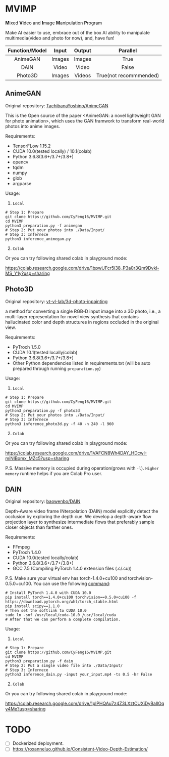 # MVIMP

**M**ixed **V**ideo and **I**mage **M**anipulation **P**rogram

Make AI easier to use, embrace out of the box AI ability to manipulate multimedia(video and photo for now), and, have fun!

| Function/Model |  Input | Output |        Parallel        |
|:--------------:|:------:|:------:|:----------------------:|
|    AnimeGAN    | Images | Images |          True          |
|      DAIN      |  Video |  Video |          False         |
|     Photo3D    | Images | Videos | True(not recommmended) |

## AnimeGAN

Original repository: [TachibanaYoshino/AnimeGAN](https://github.com/TachibanaYoshino/AnimeGAN)

This is the Open source of the paper <AnimeGAN: a novel lightweight GAN for photo animation>, which uses the GAN framwork to transform real-world photos into anime images.

Requirements:
- TensorFLow 1.15.2
- CUDA 10.0(tested locally) / 10.1(colab)
- Python 3.6.8(3.6+/3.7+/3.8+)
- opencv
- tqdm
- numpy
- glob
- argparse

Usage:

1. `Local`

```shell
# Step 1: Prepare
git clone https://github.com/CyFeng16/MVIMP.git
cd MVIMP
python3 preparation.py -f animegan 
# Step 2: Put your photos into ./Data/Input/
# Step 3: Infernece
python3 inference_animegan.py
```

2. `Colab`

Or you can try following shared colab in playground mode:

https://colab.research.google.com/drive/1bpwUFcr5i38_P3a0r3Qm9Dvkl-MS_Y1y?usp=sharing

## Photo3D

Original repository: [vt-vl-lab/3d-photo-inpainting](https://github.com/vt-vl-lab/3d-photo-inpainting)

a method for converting a single RGB-D input image into a 3D photo, i.e., a multi-layer representation for novel view synthesis that contains hallucinated color and depth structures in regions occluded in the original view. 

Requirements:
- PyTroch 1.5.0
- CUDA 10.1(tested locally/colab)
- Python 3.6.8(3.6+/3.7+/3.8+)
- Other Python dependencies listed in requirements.txt (will be auto prepared through running `preparation.py`)

Usage:

1. `Local`

```shell
# Step 1: Prepare
git clone https://github.com/CyFeng16/MVIMP.git
cd MVIMP
python3 preparation.py -f photo3d
# Step 2: Put your photos into ./Data/Input/
# Step 3: Infernece
python3 inference_photo3d.py -f 40 -n 240 -l 960
```

2. `Colab`

Or you can try following shared colab in playground mode:

https://colab.research.google.com/drive/1VAFCN8Wh4DAY_HDcwI-miNIBomx_MZc5?usp=sharing

P.S. Massive memory is occupied during operation(grows with `-l`). `Higher memory` runtime helps if you are Colab Pro user.

## DAIN

Original repository: [baowenbo/DAIN](https://github.com/baowenbo/DAIN)

Depth-Aware video frame INterpolation (DAIN) model explicitly detect the occlusion by exploring the depth cue. We develop a depth-aware flow projection layer to synthesize intermediate flows that preferably sample closer objects than farther ones. 

Requirements:
- FFmpeg
- PyTroch 1.4.0
- CUDA 10.0(tested locally/colab)
- Python 3.6.8(3.6+/3.7+/3.8+)
- GCC 7.5 (Compiling PyTorch 1.4.0 extension files (.c/.cu))

P.S. Make sure your virtual env has torch-1.4.0+cu100 and torchvision-0.5.0+cu100.
You can use the following [command](https://github.com/baowenbo/DAIN/issues/44#issuecomment-624025613):

```shell
# Install PyTorch 1.4.0 with CUDA 10.0
pip install torch==1.4.0+cu100 torchvision==0.5.0+cu100 -f https://download.pytorch.org/whl/torch_stable.html
pip install scipy==1.1.0
# Then set the softlink to CUDA 10.0
sudo ln -snf /usr/local/cuda-10.0 /usr/local/cuda
# After that we can perform a complete compilation.
```

Usage:

1. `Local`

```shell
# Step 1: Prepare
git clone https://github.com/CyFeng16/MVIMP.git
cd MVIMP
python3 preparation.py -f dain
# Step 2: Put a single video file into ./Data/Input/
# Step 3: Infernece
python3 inference_dain.py -input your_input.mp4 -ts 0.5 -hr False
```

2. `Colab`

Or you can try following shared colab in playground mode:

https://colab.research.google.com/drive/1pIPHQAu7z4Z3LXztCUXiDyBaIlOqy4Me?usp=sharing

# TODO
- [ ] Dockerized deployment.
- [ ] https://roxanneluo.github.io/Consistent-Video-Depth-Estimation/